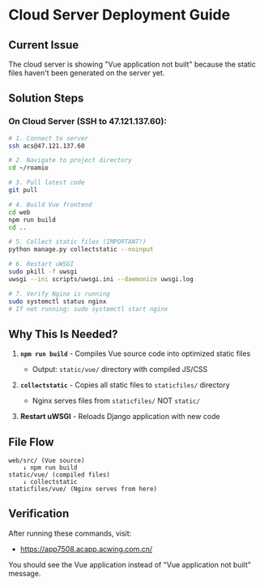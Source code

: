 # Cloud Server Deployment Guide

## Current Issue
The cloud server is showing "Vue application not built" because the static files haven't been generated on the server yet.

## Solution Steps

### On Cloud Server (SSH to 47.121.137.60):

```bash
# 1. Connect to server
ssh acs@47.121.137.60

# 2. Navigate to project directory
cd ~/roamio

# 3. Pull latest code
git pull

# 4. Build Vue frontend
cd web
npm run build
cd ..

# 5. Collect static files (IMPORTANT!)
python manage.py collectstatic --noinput

# 6. Restart uWSGI
sudo pkill -f uwsgi
uwsgi --ini scripts/uwsgi.ini --daemonize uwsgi.log

# 7. Verify Nginx is running
sudo systemctl status nginx
# If not running: sudo systemctl start nginx
```

## Why This Is Needed?

1. **`npm run build`** - Compiles Vue source code into optimized static files
   - Output: `static/vue/` directory with compiled JS/CSS
   
2. **`collectstatic`** - Copies all static files to `staticfiles/` directory
   - Nginx serves files from `staticfiles/` NOT `static/`
   
3. **Restart uWSGI** - Reloads Django application with new code

## File Flow

```
web/src/ (Vue source)
    ↓ npm run build
static/vue/ (compiled files)
    ↓ collectstatic
staticfiles/vue/ (Nginx serves from here)
```

## Verification

After running these commands, visit:
- https://app7508.acapp.acwing.com.cn/

You should see the Vue application instead of "Vue application not built" message.


